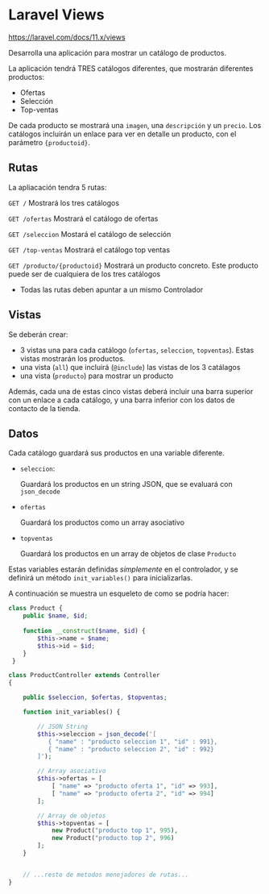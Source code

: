 # Laravel Views

https://laravel.com/docs/11.x/views

Desarrolla una aplicación para mostrar un catálogo de productos.

La aplicación tendrá TRES catálogos diferentes, que mostrarán diferentes productos:

* Ofertas
* Selección
* Top-ventas

De cada producto se mostrará una `imagen`, una `descripción` y un `precio`. Los catálogos incluirán un enlace para ver en detalle un producto, con el parámetro `{productoid}`.


## Rutas

La apliacación tendra 5 rutas:

`GET /` 
Mostrará los tres catálogos

`GET /ofertas`
Mostrará el catálogo de ofertas

`GET /seleccion`
Mostará el catálogo de selección

`GET /top-ventas`
Mostrará el catálogo top ventas

`GET /producto/{productoid}`
Mostrará un producto concreto. Este producto puede ser de cualquiera de los tres catálogos


* Todas las rutas deben apuntar a un mismo Controlador

## Vistas

Se deberán crear:

* 3 vistas una para cada catálogo (`ofertas`, `seleccion`, `topventas`). Estas vistas mostrarán los productos.
* una vista (`all`) que incluirá (`@include`) las vistas de los 3 catálagos
* una vista (`producto`) para mostrar un producto 

Además, cada una de estas cinco vistas deberá incluir una barra superior con un enlace a cada catálogo, y una barra inferior con los datos de contacto de la tienda.

## Datos

Cada catálogo guardará sus productos en una variable diferente.

* `seleccion`:

  Guardará los productos en un string JSON, que se evaluará con `json_decode`

* `ofertas`

  Guardará los productos como un array asociativo

* `topventas`

  Guardará los productos en un array de objetos de clase `Producto`

Estas variables estarán definidas _simplemente_ en el controlador, y se definirá un método `init_variables()` para inicializarlas.

A continuación se muestra un esqueleto de como se podría hacer:

```php
class Product {
    public $name, $id;
 
    function __construct($name, $id) {
        $this->name = $name;
        $this->id = $id;
    }
 }

class ProductController extends Controller
{

    public $seleccion, $ofertas, $topventas;

    function init_variables() {

        // JSON String 
        $this->seleccion = json_decode('[
           { "name" : "producto seleccion 1", "id" : 991},
           { "name" : "producto seleccion 2", "id" : 992}
        ]');

        // Array asociativo
        $this->ofertas = [
            [ "name" => "producto oferta 1", "id" => 993],
            [ "name" => "producto oferta 2", "id" => 994]
        ];

        // Array de objetos
        $this->topventas = [
            new Product("producto top 1", 995),
            new Product("producto top 2", 996)
        ];
    }


    // ...resto de metodos menejadores de rutas...
}

```

